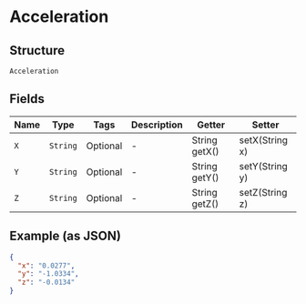 
# Acceleration

## Structure

`Acceleration`

## Fields

| Name | Type | Tags | Description | Getter | Setter |
|  --- | --- | --- | --- | --- | --- |
| `X` | `String` | Optional | - | String getX() | setX(String x) |
| `Y` | `String` | Optional | - | String getY() | setY(String y) |
| `Z` | `String` | Optional | - | String getZ() | setZ(String z) |

## Example (as JSON)

```json
{
  "x": "0.0277",
  "y": "-1.0334",
  "z": "-0.0134"
}
```


